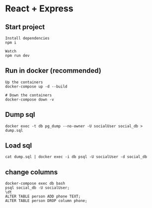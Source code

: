 # React + Express

## Start project
```
Install dependencies
npm i

Watch
npm run dev
```

## Run in docker (recommended)
```
Up the containers
docker-compose up -d --build

# Down the containers
docker-compose down -v
```

## Dump sql
```
docker exec -t db pg_dump --no-owner -U socialUser social_db > dump.sql
```

## Load sql
```
cat dump.sql | docker exec -i db psql -U socialUser -d social_db
```


## change columns
```
docker-compose exec db bash
psql social_db -U socialUser;
\dt
ALTER TABLE person ADD phone TEXT;
ALTER TABLE person DROP column phone;
```